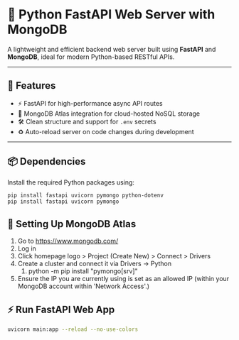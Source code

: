 # 🧠 Python FastAPI Web Server with MongoDB

A lightweight and efficient backend web server built using **FastAPI** and **MongoDB**, ideal for modern Python-based RESTful APIs.

---

## 🚀 Features

- ⚡    FastAPI for high-performance async API routes  
- 🍃    MongoDB Atlas integration for cloud-hosted NoSQL storage  
- 🛠️   Clean structure and support for `.env` secrets  
- ♻    Auto-reload server on code changes during development

---

## 📦 Dependencies

Install the required Python packages using:

```bash
pip install fastapi uvicorn pymongo python-dotenv
pip install fastapi uvicorn pymongo
```


## 🍃 Setting Up MongoDB Atlas

1. Go to https://www.mongodb.com/
2. Log in
3. Click homepage logo > Project (Create New) > Connect > Drivers
4. Create a cluster and connect it via Drivers → Python 
   1. python -m pip install "pymongo[srv]"
5. Ensure the IP you are currently using is set as an allowed IP (within your MongoDB account within 'Network Access'.)


## ⚡ Run FastAPI Web App

```bash
uvicorn main:app --reload --no-use-colors
```